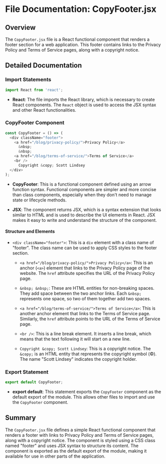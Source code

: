# File Documentation: CopyFooter.jsx

## Overview
The `CopyFooter.jsx` file is a React functional component that renders a footer section for a web application. This footer contains links to the Privacy Policy and Terms of Service pages, along with a copyright notice.

## Detailed Documentation

### Import Statements
```javascript
import React from 'react';
```
- **React**: The file imports the React library, which is necessary to create React components. The `React` object is used to access the JSX syntax and other React functionalities.

### CopyFooter Component
```javascript
const CopyFooter = () => (
  <div className="footer">
    <a href="/blog/privacy-policy/">Privacy Policy</a>
      &nbsp;
      &nbsp;
    <a href="/blog/terms-of-service/">Terms of Service</a>
    <br />
      Copyright &copy; Scott Lindsey
  </div>
);
```
- **CopyFooter**: This is a functional component defined using an arrow function syntax. Functional components are simpler and more concise than class components, especially when they don't need to manage state or lifecycle methods.
  
- **JSX**: The component returns JSX, which is a syntax extension that looks similar to HTML and is used to describe the UI elements in React. JSX makes it easy to write and understand the structure of the component.

#### Structure and Elements
- `<div className="footer">`: This is a `div` element with a class name of "footer". The class name can be used to apply CSS styles to the footer section.
  
  - `<a href="/blog/privacy-policy/">Privacy Policy</a>`: This is an anchor (`<a>`) element that links to the Privacy Policy page of the website. The `href` attribute specifies the URL of the Privacy Policy page.
  
  - `&nbsp; &nbsp;`: These are HTML entities for non-breaking spaces. They add space between the two anchor links. Each `&nbsp;` represents one space, so two of them together add two spaces.
  
  - `<a href="/blog/terms-of-service/">Terms of Service</a>`: This is another anchor element that links to the Terms of Service page. Similarly, the `href` attribute points to the URL of the Terms of Service page.
  
  - `<br />`: This is a line break element. It inserts a line break, which means that the text following it will start on a new line.
  
  - `Copyright &copy; Scott Lindsey`: This is a copyright notice. The `&copy;` is an HTML entity that represents the copyright symbol (©). The name "Scott Lindsey" indicates the copyright holder.

### Export Statement
```javascript
export default CopyFooter;
```
- **export default**: This statement exports the `CopyFooter` component as the default export of the module. This allows other files to import and use the `CopyFooter` component.

## Summary
The `CopyFooter.jsx` file defines a simple React functional component that renders a footer with links to Privacy Policy and Terms of Service pages, along with a copyright notice. The component is styled using a CSS class named "footer" and uses JSX syntax to structure its content. The component is exported as the default export of the module, making it available for use in other parts of the application.